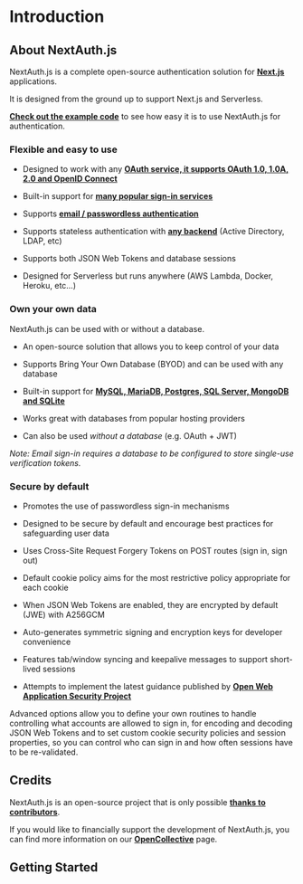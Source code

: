 # **Introduction**

## **About NextAuth.js**[**​**](https://next-auth.js.org/getting-started/introduction#about-nextauthjs)

NextAuth.js is a complete open-source authentication solution for [**Next.js**](http://nextjs.org/) applications.

It is designed from the ground up to support Next.js and Serverless.

[**Check out the example code**](https://next-auth.js.org/getting-started/example) to see how easy it is to use NextAuth.js for authentication.

### **Flexible and easy to use**[**​**](https://next-auth.js.org/getting-started/introduction#flexible-and-easy-to-use)

*   Designed to work with any [**OAuth service, it supports OAuth 1.0, 1.0A, 2.0 and OpenID Connect**](https://next-auth.js.org/providers)
    
*   Built-in support for [**many popular sign-in services**](https://next-auth.js.org/configuration/providers/oauth)
    
*   Supports [**email / passwordless authentication**](https://next-auth.js.org/providers/email)
    
*   Supports stateless authentication with [**any backend**](https://authjs.dev/getting-started/database) (Active Directory, LDAP, etc)
    
*   Supports both JSON Web Tokens and database sessions
    
*   Designed for Serverless but runs anywhere (AWS Lambda, Docker, Heroku, etc…)
    

### **Own your own data**[**​**](https://next-auth.js.org/getting-started/introduction#own-your-own-data)

NextAuth.js can be used with or without a database.

*   An open-source solution that allows you to keep control of your data
    
*   Supports Bring Your Own Database (BYOD) and can be used with any database
    
*   Built-in support for [**MySQL, MariaDB, Postgres, SQL Server, MongoDB and SQLite**](https://next-auth.js.org/configuration/databases)
    
*   Works great with databases from popular hosting providers
    
*   Can also be used *without a database* (e.g. OAuth + JWT)
    

*Note: Email sign-in requires a database to be configured to store single-use verification tokens.*

### **Secure by default**[**​**](https://next-auth.js.org/getting-started/introduction#secure-by-default)

*   Promotes the use of passwordless sign-in mechanisms
    
*   Designed to be secure by default and encourage best practices for safeguarding user data
    
*   Uses Cross-Site Request Forgery Tokens on POST routes (sign in, sign out)
    
*   Default cookie policy aims for the most restrictive policy appropriate for each cookie
    
*   When JSON Web Tokens are enabled, they are encrypted by default (JWE) with A256GCM
    
*   Auto-generates symmetric signing and encryption keys for developer convenience
    
*   Features tab/window syncing and keepalive messages to support short-lived sessions
    
*   Attempts to implement the latest guidance published by [**Open Web Application Security Project**](https://owasp.org/)
    

Advanced options allow you to define your own routines to handle controlling what accounts are allowed to sign in, for encoding and decoding JSON Web Tokens and to set custom cookie security policies and session properties, so you can control who can sign in and how often sessions have to be re-validated.

## **Credits**[**​**](https://next-auth.js.org/getting-started/introduction#credits)

NextAuth.js is an open-source project that is only possible [**thanks to contributors**](https://next-auth.js.org/contributors).

If you would like to financially support the development of NextAuth.js, you can find more information on our [**OpenCollective**](https://opencollective.com/nextauth) page.

## **Getting Started**